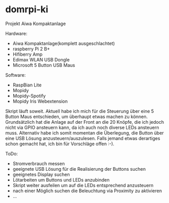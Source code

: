 # domrpi-ki
Projekt Aiwa Kompaktanlage

Hardware:
- Aiwa Kompaktanlage(komplett ausgeschlachtet)
- raspberry Pi 2 B+
- Hifiberry Amp
- Edimax WLAN USB Dongle
- Microsoft 5 Button USB Maus

Software:
- RaspBian Lite
- Mopidy
- Mopidy-Spotify
- Mopidy Iris Webextension


Skript läuft soweit.
Aktuell habe ich mich für die Steuerung über eine 5 Button Maus entschieden, um überhaupt etwas machen zu können.
Grundsätzlich hat die Anlage auf der Front an die 20 Knöpfe, die ich jedoch nicht via GPIO ansteuern kann, da ich auch noch diverse LEDs ansteuern muss.
Alternativ habe ich somit momentan die Überlegung, die Button über eine USB Lösung anzusteuern/auszulesen.
Falls jemand etwas derartiges schon gemacht hat, ich bin für Vorschläge offen :-).

ToDo:
- Stromverbrauch messen
- geeignete USB Lösung für die Realisierung der Buttons suchen
- geeignetes Display suchen
- Lötarbeiten um Buttons und LEDs anzubinden
- Skript weiter ausfeilen um auf die LEDs entsprechend anzusteuern
- nach einer Möglich suchen die Beleuchtung via Proximity zu aktivieren
- ...
